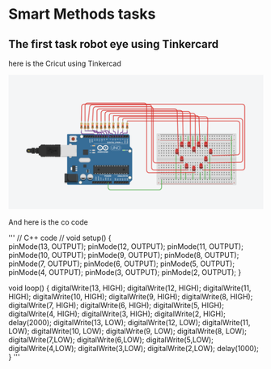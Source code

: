 # Smart Methods tasks
## The first task robot eye using Tinkercard
here is the Cricut using Tinkercad 

![Alt text](robot_eyes.png)

And here is the co code 

'''
// C++ code
//
void setup()
{  
  pinMode(13, OUTPUT);
  pinMode(12, OUTPUT);
  pinMode(11, OUTPUT);
  pinMode(10, OUTPUT);
  pinMode(9, OUTPUT);
  pinMode(8, OUTPUT);
  pinMode(7, OUTPUT);
  pinMode(6, OUTPUT);
  pinMode(5, OUTPUT);
  pinMode(4, OUTPUT);
  pinMode(3, OUTPUT);
  pinMode(2, OUTPUT);
}

void loop()
{
  digitalWrite(13, HIGH);
  digitalWrite(12, HIGH);
  digitalWrite(11, HIGH);
  digitalWrite(10, HIGH);
  digitalWrite(9, HIGH);
  digitalWrite(8, HIGH);
  digitalWrite(7, HIGH);
  digitalWrite(6, HIGH);
  digitalWrite(5, HIGH);
  digitalWrite(4, HIGH);
  digitalWrite(3, HIGH);
  digitalWrite(2, HIGH);
  delay(2000);
  digitalWrite(13, LOW);
  digitalWrite(12, LOW);
  digitalWrite(11, LOW);
  digitalWrite(10, LOW);
  digitalWrite(9, LOW);
  digitalWrite(8, LOW);
  digitalWrite(7,LOW);
  digitalWrite(6,LOW);
  digitalWrite(5,LOW);
  digitalWrite(4,LOW);
  digitalWrite(3,LOW);
  digitalWrite(2,LOW);
  delay(1000);
}
'''
